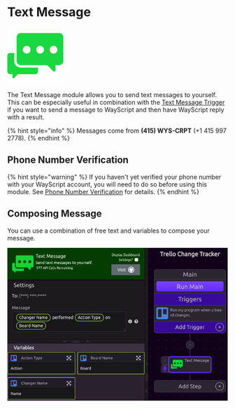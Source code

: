 # Text Message

![Send text messages to yourself.](../../.gitbook/assets/text_message_128x128%20%281%29.png)

The Text Message module allows you to send text messages to yourself. This can be especially useful in combination with the [Text Message Trigger](../triggers/text-message-trigger.md) if you want to send a message to WayScript and then have WayScript reply with a result.

{% hint style="info" %}
Messages come from **\(415\) WYS-CRPT** \(+1 415 997 2778\).
{% endhint %}

## Phone Number Verification

{% hint style="warning" %}
If you haven't yet verified your phone number with your WayScript account, you will need to do so before using this module. See [Phone Number Verification](../../account-management/phone-number-verification.md) for details.
{% endhint %}

## Composing Message

You can use a combination of free text and variables to compose your message.

![](../../.gitbook/assets/screen-shot-2019-07-17-at-4.26.17-pm.png)

